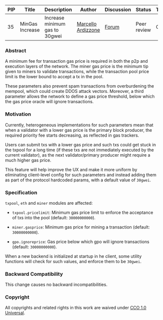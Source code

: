 | PIP | Title          | Description                | Author                        | Discussion | Status      | Type                                     | Date                  |
|-----|----------------|----------------------------|------------------------------|------------|-------------|------------------------------------------|-----------------------|
| 35  | MinGas Increase | Increase minimum gas to 30gwei| [Marcello Ardizzone](https://https://github.com/marcello33)| [Forum](https://forum.polygon.technology/t/pip-for-min-gas-increase-in-polygon-pos/13856)  | Peer review | Core | 2024-04-30

### Abstract

A minimum fee for transaction gas price is required in both the p2p and execution layers of the network. The miner gas price is the minimum tip given to miners to validate transactions, while the transaction pool price limit is the lower bound to accept a tx in the pool. 

These parameters also prevent spam transactions from overburdening the mempool, which could create DDOS attack vectors. Moreover, a third parameter allows the network to define a gas price threshold, below which the gas price oracle will ignore transactions.

###  Motivation

Currently, heterogeneous implementations for such parameters mean that when a validator with a lower gas price is the primary block producer, the required priority fee starts decreasing, as reflected in gas trackers.

Users can submit txs with a lower gas price and such txs could get stuck in the txpool for a long time (if these txs are not immediately executed by the current validator), as the next validator/primary producer might require a much higher gas price.

This feature will help improve the UX and make it more uniform by eliminating client-level config for such parameters and instead adding them as part of the protocol hardcoded params, with a default value of `30gwei`.


### Specification

`txpool`, `eth` and `miner` modules are affected:

-   `txpool.pricelimit`: Minimum gas price limit to enforce the acceptance of txs into the pool (default: `30000000000`).

-   `miner.gasprice`: Minimum gas price for mining a transaction (default: `30000000000`).

-   `gpo.ignoreprice`: Gas price below which gpo will ignore transactions (default: `30000000000`).


When a new backend is initialized at startup in he client, some utility functions will check for such values, and enforce them to be `30gwei`.


### Backward Compatibility

This change causes no backward incompatibilities.

### Copyright

All copyrights and related rights in this work are waived under [CCO 1.0 Universal](https://creativecommons.org/publicdomain/zero/1.0/legalcode).

